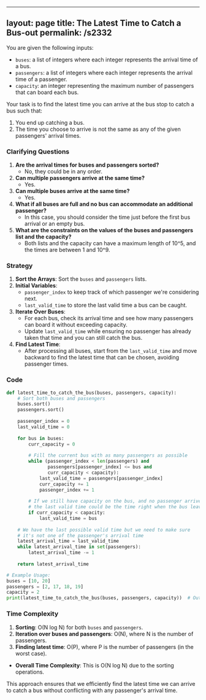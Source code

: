 
---
layout: page
title:  The Latest Time to Catch a Bus-out
permalink: /s2332
---
You are given the following inputs:
- `buses`: a list of integers where each integer represents the arrival time of a bus.
- `passengers`: a list of integers where each integer represents the arrival time of a passenger.
- `capacity`: an integer representing the maximum number of passengers that can board each bus.

Your task is to find the latest time you can arrive at the bus stop to catch a bus such that:
1. You end up catching a bus.
2. The time you choose to arrive is not the same as any of the given passengers' arrival times.

### Clarifying Questions
1. **Are the arrival times for buses and passengers sorted?**
   - No, they could be in any order.
2. **Can multiple passengers arrive at the same time?**
   - Yes.
3. **Can multiple buses arrive at the same time?**
   - Yes.
4. **What if all buses are full and no bus can accommodate an additional passenger?**
   - In this case, you should consider the time just before the first bus arrival or an empty bus.
5. **What are the constraints on the values of the buses and passengers list and the capacity?**
   - Both lists and the capacity can have a maximum length of 10^5, and the times are between 1 and 10^9.

### Strategy
1. **Sort the Arrays**: Sort the `buses` and `passengers` lists.
2. **Initial Variables**:
   - `passenger_index` to keep track of which passenger we're considering next.
   - `last_valid_time` to store the last valid time a bus can be caught.
3. **Iterate Over Buses**:
   - For each bus, check its arrival time and see how many passengers can board it without exceeding capacity.
   - Update `last_valid_time` while ensuring no passenger has already taken that time and you can still catch the bus.
4. **Find Latest Time**:
   - After processing all buses, start from the `last_valid_time` and move backward to find the latest time that can be chosen, avoiding passenger times.

### Code
```python
def latest_time_to_catch_the_bus(buses, passengers, capacity):
    # Sort both buses and passengers
    buses.sort()
    passengers.sort()
    
    passenger_index = 0
    last_valid_time = 0
    
    for bus in buses:
        curr_capacity = 0
        
        # Fill the current bus with as many passengers as possible
        while (passenger_index < len(passengers) and 
               passengers[passenger_index] <= bus and 
               curr_capacity < capacity):
            last_valid_time = passengers[passenger_index]
            curr_capacity += 1
            passenger_index += 1
        
        # If we still have capacity on the bus, and no passenger arrives at the bus time, 
        # the last valid time could be the time right when the bus leaves.
        if curr_capacity < capacity:
            last_valid_time = bus
    
    # We have the last possible valid time but we need to make sure 
    # it's not one of the passenger's arrival time
    latest_arrival_time = last_valid_time
    while latest_arrival_time in set(passengers):
        latest_arrival_time -= 1
    
    return latest_arrival_time

# Example Usage:
buses = [10, 20]
passengers = [2, 17, 18, 19]
capacity = 2
print(latest_time_to_catch_the_bus(buses, passengers, capacity))  # Output should be 16
```

### Time Complexity
1. **Sorting**: O(N log N) for both `buses` and `passengers`.
2. **Iteration over buses and passengers**: O(N), where N is the number of passengers.
3. **Finding latest time**: O(P), where P is the number of passengers (in the worst case).

- **Overall Time Complexity**: This is O(N log N) due to the sorting operations.

This approach ensures that we efficiently find the latest time we can arrive to catch a bus without conflicting with any passenger's arrival time.
